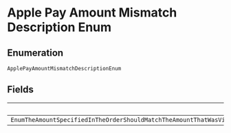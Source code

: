 
# Apple Pay Amount Mismatch Description Enum

## Enumeration

`ApplePayAmountMismatchDescriptionEnum`

## Fields

| Name |
|  --- |
| `EnumTheAmountSpecifiedInTheOrderShouldMatchTheAmountThatWasViewedAndAuthorizedByThePayerbuyerOnApplePayIfTheAmountHasChangedPleaseRedirectTheBuyerToAuthorizeTheOrderAgainViaApplePay` |

